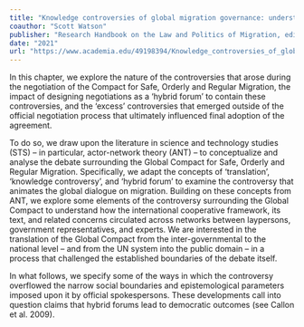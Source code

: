 ```yaml
---
title: "Knowledge controversies of global migration governance: understanding the controversy surrounding the Global Compact"
coauthor: "Scott Watson"
publisher: "Research Handbook on the Law and Politics of Migration, edited by Catherine Dauvergne, Edward Elgar Press"
date: "2021"
url: "https://www.academia.edu/49198394/Knowledge_controversies_of_global_migration_governance_understanding_the_controversy_surrounding_the_Global_Compact"
---
```


In this chapter, we explore the nature of the controversies that arose during the negotiation of the Compact for Safe, Orderly and Regular Migration, the impact of designing negotiations as a ‘hybrid forum’ to contain these controversies, and the ‘excess’ controversies that emerged outside of the official negotiation process that ultimately influenced final adoption of the agreement.

To do so, we draw upon the literature in science and technology studies (STS) – in particular, actor-network theory (ANT) – to conceptualize and analyse the debate surrounding the Global Compact for Safe, Orderly and Regular Migration. Specifically, we adapt the concepts of ‘translation’, ‘knowledge controversy’, and ‘hybrid forum’ to examine the controversy that animates the global dialogue on migration. Building on these concepts from ANT, we explore some elements of the controversy surrounding the Global Compact to understand how the international cooperative framework, its text, and related concerns circulated across networks between laypersons, government representatives, and experts. We are interested in the translation of the Global Compact from the inter-governmental to the national level – and from the UN system into the public domain – in a process that challenged the established boundaries of the debate itself.

In what follows, we specify some of the ways in which the controversy overflowed the narrow social boundaries and epistemological parameters imposed upon it by official spokespersons. These developments call into question claims that hybrid forums lead to democratic outcomes (see Callon et al. 2009).
